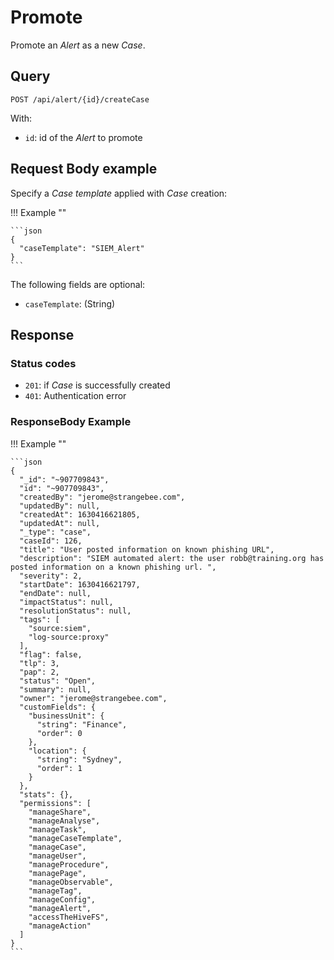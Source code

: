 # Promote

Promote an *Alert* as a new *Case*.

## Query

```plain
POST /api/alert/{id}/createCase
```

With:

- `id`: id of the *Alert* to promote

## Request Body example

Specify a *Case template* applied with *Case* creation:

!!! Example "" 

    ```json
    {
      "caseTemplate": "SIEM_Alert"
    }
    ```

The following fields are optional: 

- `caseTemplate`: (String)

## Response

### Status codes

- `201`: if *Case* is successfully created
- `401`: Authentication error

### ResponseBody Example

!!! Example ""

    ```json
    {
      "_id": "~907709843",
      "id": "~907709843",
      "createdBy": "jerome@strangebee.com",
      "updatedBy": null,
      "createdAt": 1630416621805,
      "updatedAt": null,
      "_type": "case",
      "caseId": 126,
      "title": "User posted information on known phishing URL",
      "description": "SIEM automated alert: the user robb@training.org has posted information on a known phishing url. ",
      "severity": 2,
      "startDate": 1630416621797,
      "endDate": null,
      "impactStatus": null,
      "resolutionStatus": null,
      "tags": [
        "source:siem",
        "log-source:proxy"
      ],
      "flag": false,
      "tlp": 3,
      "pap": 2,
      "status": "Open",
      "summary": null,
      "owner": "jerome@strangebee.com",
      "customFields": {
        "businessUnit": {
          "string": "Finance",
          "order": 0
        },
        "location": {
          "string": "Sydney",
          "order": 1
        }
      },
      "stats": {},
      "permissions": [
        "manageShare",
        "manageAnalyse",
        "manageTask",
        "manageCaseTemplate",
        "manageCase",
        "manageUser",
        "manageProcedure",
        "managePage",
        "manageObservable",
        "manageTag",
        "manageConfig",
        "manageAlert",
        "accessTheHiveFS",
        "manageAction"
      ]
    }
    ```